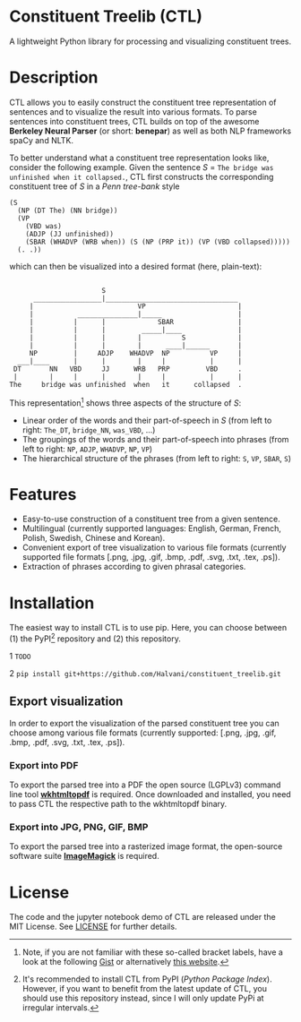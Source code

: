 # Constituent Treelib (CTL)
A lightweight Python library for processing and visualizing constituent trees.


# Description
CTL allows you to easily construct the <a>constituent tree</a> representation of sentences and to visualize the result into various formats. To parse sentences into constituent trees, CTL builds on top of the awesome **Berkeley Neural Parser** (or short: **benepar**) as well as both NLP frameworks spaCy and NLTK.   

To better understand what a constituent tree representation looks like, consider the following example.  Given the sentence *S* = ``The bridge was unfinished when it collapsed.``, CTL first constructs the corresponding constituent tree of *S* in a *Penn tree-bank* style    
```
(S
  (NP (DT The) (NN bridge))
  (VP
    (VBD was)
    (ADJP (JJ unfinished))
    (SBAR (WHADVP (WRB when)) (S (NP (PRP it)) (VP (VBD collapsed)))))
  (. .))
```

which can then be visualized into a desired format (here, plain-text):
```

                       S                                   
      _________________|_________________________________   
     |                          VP                       | 
     |           _______________|_____                   |  
     |          |      |             SBAR                | 
     |          |      |         _____|____              |  
     |          |      |        |          S             | 
     |          |      |        |      ____|______       |  
     NP         |     ADJP    WHADVP  NP          VP     | 
  ___|____      |      |        |     |           |      |  
 DT       NN   VBD     JJ      WRB   PRP         VBD     . 
 |        |     |      |        |     |           |      |  
The     bridge was unfinished  when   it      collapsed  . 
```

This representation[^1] shows three aspects of the structure of *S*: 
- Linear order of the words and their part-of-speech in *S* (from left to right: ``The_DT``, ``bridge_NN``, ``was_VBD``, ...)
- The groupings of the words and their part-of-speech into phrases (from left to right: ``NP``, ``ADJP``, ``WHADVP``, ``NP``, ``VP``)
- The hierarchical structure of the phrases (from left to right: ``S``, ``VP``, ``SBAR``, ``S``)

[^1]: Note, if you are not familiar with these so-called bracket labels, 
have a look at the following <a href="https://gist.github.com/nlothian/9240750">Gist</a> 
or alternatively <a href="http://surdeanu.cs.arizona.edu/mihai/teaching/ista555-fall13/readings/PennTreebankConstituents.html">this website</a>.






# Features
- Easy-to-use construction of a constituent tree from a given sentence. 
- Multilingual (currently supported languages: English, German, French, Polish, Swedish, Chinese and Korean).
- Convenient export of tree visualization to various file formats (currently supported file formats [.png, .jpg, .gif, .bmp, .pdf, .svg, .txt, .tex, .ps]).
- Extraction of phrases according to given phrasal categories.


# Installation
The easiest way to install CTL is to use pip. Here, you can choose between (1) the PyPI[^2] repository and (2) this repository. 

1 ```TODO```

2 ```pip install git+https://github.com/Halvani/constituent_treelib.git ```

[^2]: It's recommended to install CTL from PyPI (*Python Package Index*). However, if you want to benefit from the latest update of CTL, you should use this repository instead, since I will only update PyPi at irregular intervals.   






## Export visualization
In order to export the visualization of the parsed constituent tree you can choose among various file formats (currently supported: [.png, .jpg, .gif, .bmp, .pdf, .svg, .txt, .tex, .ps]). 

### Export into PDF
To export the parsed tree into a PDF the open source (LGPLv3) command line tool **<a href="https://wkhtmltopdf.org/downloads.html">wkhtmltopdf</a>** is required. Once downloaded and installed, you need to pass CTL the respective path to the wkhtmltopdf binary.

### Export into JPG, PNG, GIF, BMP
To export the parsed tree into a rasterized image format, the open-source software suite 
**<a href="https://imagemagick.org/script/download.php#windows">ImageMagick</a>** is required. 



# License
The code and the jupyter notebook demo of CTL are released under the MIT License. See <a href="https://github.com/Halvani/constituent_treelib/blob/main/LICENSE">LICENSE</a> for further details.